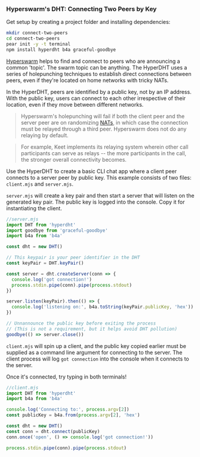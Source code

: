 
### Hyperswarm's DHT: Connecting Two Peers by Key

Get setup by creating a project folder and installing dependencies:

```bash
mkdir connect-two-peers
cd connect-two-peers
pear init -y -t terminal
npm install hyperdht b4a graceful-goodbye
```

[Hyperswarm](../building-blocks/hyperswarm.md) helps to find and connect to peers who are announcing a common 'topic'. The swarm topic can be anything. The HyperDHT uses a series of holepunching techniques to establish direct connections between peers, even if they're located on home networks with tricky NATs.

In the HyperDHT, peers are identified by a public key, not by an IP address. With the public key, users can connect to each other irrespective of their location, even if they move between different networks.

> Hyperswarm's holepunching will fail if both the client peer and the server peer are on randomizing [NATs](https://en.wikipedia.org/wiki/Network_address_translation), in which case the connection must be relayed through a third peer. Hyperswarm does not do any relaying by default.

> For example, Keet implements its relaying system wherein other call participants can serve as relays -- the more participants in the call, the stronger overall connectivity becomes.

Use the HyperDHT to create a basic CLI chat app where a client peer connects to a server peer by public key. This example consists of two files: `client.mjs` and `server.mjs`.

`server.mjs` will create a key pair and then start a server that will listen on the generated key pair. The public key is logged into the console. Copy it for instantiating the client.


```javascript
//server.mjs
import DHT from 'hyperdht'
import goodbye from 'graceful-goodbye'
import b4a from 'b4a'

const dht = new DHT()

// This keypair is your peer identifier in the DHT
const keyPair = DHT.keyPair()

const server = dht.createServer(conn => {
  console.log('got connection!')
  process.stdin.pipe(conn).pipe(process.stdout)
})

server.listen(keyPair).then(() => {
  console.log('listening on:', b4a.toString(keyPair.publicKey, 'hex'))
})

// Unnannounce the public key before exiting the process
// (This is not a requirement, but it helps avoid DHT pollution)
goodbye(() => server.close())
```

`client.mjs` will spin up a client, and the public key copied earlier must be supplied as a command line argument for connecting to the server. The client process will log `got connection` into the console when it connects to the server.

Once it's connected, try typing in both terminals!

``` javascript
//client.mjs
import DHT from 'hyperdht'
import b4a from 'b4a'

console.log('Connecting to:', process.argv[2])
const publicKey = b4a.from(process.argv[2], 'hex')

const dht = new DHT()
const conn = dht.connect(publicKey)
conn.once('open', () => console.log('got connection!'))

process.stdin.pipe(conn).pipe(process.stdout)
```

